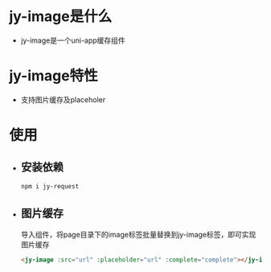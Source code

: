 # jy-image是什么
* jy-image是一个uni-app缓存组件

# jy-image特性
* 支持图片缓存及placeholer

# 使用
- ## 安装依赖
   ```sh
   npm i jy-request
   ```
- ## 图片缓存
   导入组件，将page目录下的image标签批量替换到jy-image标签，即可实现图片缓存  
   ```html
   <jy-image :src="url" :placeholder="url" :complete="complete"></jy-image>
   ```
